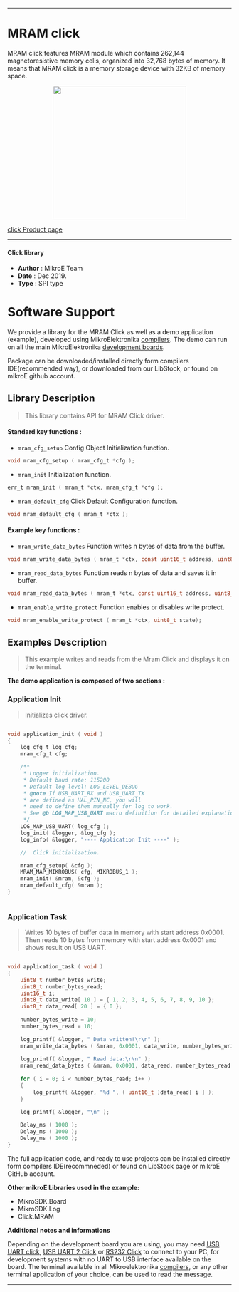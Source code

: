 

---
# MRAM click

MRAM click features MRAM module which contains 262,144 magnetoresistive memory cells, organized into 32,768 bytes of memory. It means that MRAM click is a memory storage device with 32KB of memory space. 

<p align="center">
  <img src="https://download.mikroe.com/images/click_for_ide/mram_click.png" height=300px>
</p>

[click Product page](https://www.mikroe.com/mram-click)

---


#### Click library 

- **Author**        : MikroE Team
- **Date**          : Dec 2019.
- **Type**          : SPI type


# Software Support

We provide a library for the MRAM Click 
as well as a demo application (example), developed using MikroElektronika 
[compilers](https://shop.mikroe.com/compilers). 
The demo can run on all the main MikroElektronika [development boards](https://shop.mikroe.com/development-boards).

Package can be downloaded/installed directly form compilers IDE(recommended way), or downloaded from our LibStock, or found on mikroE github account. 

## Library Description

> This library contains API for MRAM Click driver.

#### Standard key functions :

- `mram_cfg_setup` Config Object Initialization function.
```c
void mram_cfg_setup ( mram_cfg_t *cfg ); 
```

- `mram_init` Initialization function.
```c
err_t mram_init ( mram_t *ctx, mram_cfg_t *cfg );
```

- `mram_default_cfg` Click Default Configuration function.
```c
void mram_default_cfg ( mram_t *ctx );
```

#### Example key functions :

- `mram_write_data_bytes` Function writes n bytes of data from the buffer.
```c
void mram_write_data_bytes ( mram_t *ctx, const uint16_t address, uint8_t *buffer, const uint16_t nBytes);
```

- `mram_read_data_bytes` Function reads n bytes of data and saves it in buffer.
```c
void mram_read_data_bytes ( mram_t *ctx, const uint16_t address, uint8_t *buffer, const uint16_t n_bytes);
```

- `mram_enable_write_protect` Function enables or disables write protect.
```c
void mram_enable_write_protect ( mram_t *ctx, uint8_t state);
```

## Examples Description

> This example writes and reads from the Mram Click and displays it on the terminal.

**The demo application is composed of two sections :**

### Application Init 

> Initializes click driver.

```c

void application_init ( void )
{
    log_cfg_t log_cfg;
    mram_cfg_t cfg;

    /** 
     * Logger initialization.
     * Default baud rate: 115200
     * Default log level: LOG_LEVEL_DEBUG
     * @note If USB_UART_RX and USB_UART_TX 
     * are defined as HAL_PIN_NC, you will 
     * need to define them manually for log to work. 
     * See @b LOG_MAP_USB_UART macro definition for detailed explanation.
     */
    LOG_MAP_USB_UART( log_cfg );
    log_init( &logger, &log_cfg );
    log_info( &logger, "---- Application Init ----" );

    //  Click initialization.

    mram_cfg_setup( &cfg );
    MRAM_MAP_MIKROBUS( cfg, MIKROBUS_1 );
    mram_init( &mram, &cfg );
    mram_default_cfg( &mram );
}
  
```

### Application Task

> Writes 10 bytes of buffer data in memory with start address 0x0001. 
> Then reads 10 bytes from memory with start address 0x0001 and shows result on USB UART.

```c

void application_task ( void )
{
    uint8_t number_bytes_write;
    uint8_t number_bytes_read;
    uint16_t i;
    uint8_t data_write[ 10 ] = { 1, 2, 3, 4, 5, 6, 7, 8, 9, 10 };
    uint8_t data_read[ 20 ] = { 0 };
    
    number_bytes_write = 10;
    number_bytes_read = 10;

    log_printf( &logger, " Data written!\r\n" );
    mram_write_data_bytes ( &mram, 0x0001, data_write, number_bytes_write );
    
    log_printf( &logger, " Read data:\r\n" );
    mram_read_data_bytes ( &mram, 0x0001, data_read, number_bytes_read );
    
    for ( i = 0; i < number_bytes_read; i++ )
    {
        log_printf( &logger, "%d ", ( uint16_t )data_read[ i ] );
    }
    
    log_printf( &logger, "\n" );

    Delay_ms ( 1000 );
    Delay_ms ( 1000 );
    Delay_ms ( 1000 );
}

```

The full application code, and ready to use projects can be  installed directly form compilers IDE(recommneded) or found on LibStock page or mikroE GitHub accaunt.

**Other mikroE Libraries used in the example:** 

- MikroSDK.Board
- MikroSDK.Log
- Click.MRAM

**Additional notes and informations**

Depending on the development board you are using, you may need 
[USB UART click](https://shop.mikroe.com/usb-uart-click), 
[USB UART 2 Click](https://shop.mikroe.com/usb-uart-2-click) or 
[RS232 Click](https://shop.mikroe.com/rs232-click) to connect to your PC, for 
development systems with no UART to USB interface available on the board. The 
terminal available in all Mikroelektronika 
[compilers](https://shop.mikroe.com/compilers), or any other terminal application 
of your choice, can be used to read the message.



---
